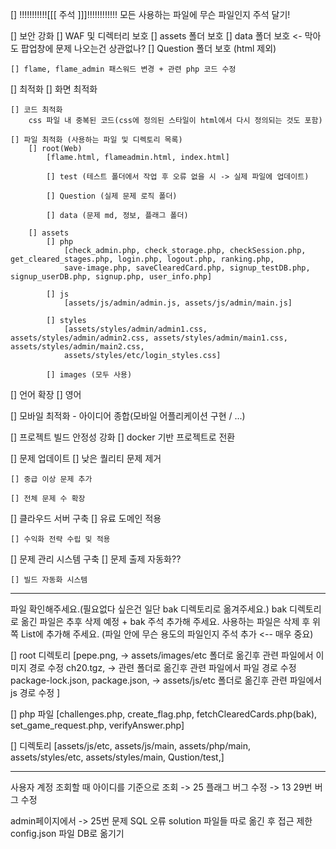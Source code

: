 [] !!!!!!!!!!![[[ 주석 ]]]!!!!!!!!!!!! 
모든 사용하는 파일에 무슨 파일인지 주석 달기!

[] 보안 강화
    [] WAF 및 디렉터리 보호
        [] assets 폴더 보호
        [] data 폴더 보호 <- 막아도 팝업창에 문제 나오는건 상관없나?
        [] Question 폴더 보호 (html 제외)

    [] flame, flame_admin 패스워드 변경 + 관련 php 코드 수정

[] 최적화
    [] 화면 최적화

    [] 코드 최적화
        css 파일 내 중복된 코드(css에 정의된 스타일이 html에서 다시 정의되는 것도 포함)

    [] 파일 최적화 (사용하는 파일 및 디렉토리 목록)
        [] root(Web)
            [flame.html, flameadmin.html, index.html]

            [] test (테스트 폴더에서 작업 후 오류 없을 시 -> 실제 파일에 업데이트)
            
            [] Question (실제 문제 로직 폴더)

            [] data (문제 md, 정보, 플래그 폴더)

        [] assets
            [] php
                [check_admin.php, check_storage.php, checkSession.php, get_cleared_stages.php, login.php, logout.php, ranking.php,
                save-image.php, saveClearedCard.php, signup_testDB.php, signup_userDB.php, signup.php, user_info.php]

            [] js
                [assets/js/admin/admin.js, assets/js/admin/main.js]

            [] styles
                [assets/styles/admin/admin1.css, assets/styles/admin/admin2.css, assets/styles/admin/main1.css, assets/styles/admin/main2.css,
                assets/styles/etc/login_styles.css]

            [] images (모두 사용)

[] 언어 확장
    [] 영어

[] 모바일 최적화
    - 아이디어 종합(모바일 어플리케이션 구현 / ...)

[] 프로젝트 빌드 안정성 강화
    [] docker 기반 프로젝트로 전환

[] 문제 업데이트
    [] 낮은 퀄리티 문제 제거

    [] 중급 이상 문제 추가

    [] 전체 문제 수 확장

[] 클라우드 서버 구축
    [] 유료 도메인 적용

    [] 수익화 전략 수립 밎 적용

[] 문제 관리 시스템 구축
    [] 문제 출제 자동화??

    [] 빌드 자동화 시스템



--------------------------------------------------------------------------------------------------------------------------------------
파일 확인해주세요.(필요없다 싶은건 일단 bak 디렉토리로 옮겨주세요.)
bak 디렉토리로 옮긴 파일은 추후 삭제 예정 + bak 주석 추가해 주세요.
사용하는 파일은 삭제 후 위쪽 List에 추가해 주세요. (파일 안에 무슨 용도의 파일인지 주석 추가 <-- 매우 중요)

[] root 디렉토리
    [pepe.png,  -> assets/images/etc 폴더로 옮긴후 관련 파일에서 이미지 경로 수정
    ch20.tgz,   -> 관련 폴더로 옮긴후 관련 파일에서 파일 경로 수정
    package-lock.json, package.json,    -> assets/js/etc 폴더로 옮긴후 관련 파일에서 js 경로 수정
    ]

[] php 파일
    [challenges.php, create_flag.php, fetchClearedCards.php(bak), set_game_request.php, verifyAnswer.php]

[] 디렉토리
    [assets/js/etc, assets/js/main,
    assets/php/main,
    assets/styles/etc, assets/styles/main,
    Qustion/test,]

--------

사용자 계정 조회할 때 아이디를 기준으로 조회 -> 25
플래그 버그 수정 -> 13
29번 버그 수정

admin페이지에서 -> 25번 문제 SQL 오류
solution 파일들 따로 옮긴 후 접근 제한
config.json 파일 DB로 옮기기